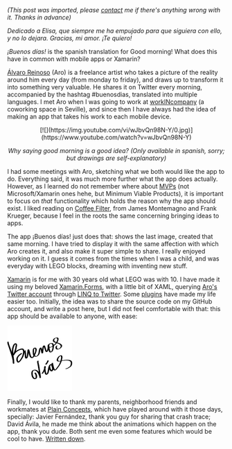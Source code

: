 *(This post was imported, please [contact](/?i=contact) me if there's anything wrong with it. Thanks in advance)*

<em>Dedicado a Elisa, que siempre me ha empujado para que siguiera con ello, y no lo dejara. Gracias, mi amor. ¡Te quiero!</em>

<em>¡Buenos días!</em> is the spanish translation for Good morning! What does this have in common with mobile apps or Xamarin?

<a href="http://www.aroideas.com/">Álvaro Reinoso</a> (Aro) is a freelance artist who takes a picture of the reality around him every day (from monday to friday), and draws up to transform it into something very valuable. He shares it on Twitter every morning, accompanied by the hashtag #buenosdias, translated into multiple languages. I met Aro when I was going to work at <a href="http://workincompany.com/">workINcompany</a> (a coworking space in Seville), and since then I have always had the idea of making an app that takes his work to each mobile device.

<p style="text-align:center;">[![](https://img.youtube.com/vi/wJbvQn98N-Y/0.jpg)](https://www.youtube.com/watch?v=wJbvQn98N-Y)</p>

<p style="text-align:center;"><em>Why saying good morning is a good idea? (Only available in spanish, sorry; but drawings are self-explanatory)</em></p>

I had some meetings with Aro, sketching what we both would like the app to do. Everything said, it was much more further what the app does actually. However, as I learned do not remember where about <a href="http://en.wikipedia.org/wiki/Minimum_viable_product">MVPs</a> (not Microsoft/Xamarin ones hehe, but Minimum Viable Products), it is important to focus on <em>that</em> functionality which holds the reason why the app should exist. I liked reading on <a href="http://motzcod.es/post/112797487377/coffee-filter-a-c-powered-android-app-in-2-days">Coffee Filter</a>, from James Montemagno and Frank Krueger, because I feel in the roots the same concerning bringing ideas to apps.

The app ¡Buenos días! just does that: shows the last image, created that same morning. I have tried to display it with the same affection with which Aro creates it, and also make it super simple to share. I really enjoyed working on it. I guess it comes from the times when I was a child, and was everyday with LEGO blocks, dreaming with inventing new stuff.

<a href="http://xamarin.com/">Xamarin</a> is for me with 30 years old what LEGO was with 10. I have made it using my beloved <a href="http://xamarin.com/forms">Xamarin.Forms</a>, with a little bit of XAML, querying <a href="https://twitter.com/reinoso_alvaro">Aro's Twitter account</a> through <a href="https://linqtotwitter.codeplex.com/">LINQ to Twitter</a>. Some <a href="https://github.com/MarcosCobena/BuenosDias#buenos-días">plugins</a> have made my life easier too. Initially, the idea was to share the source code on my GitHub account, and write a post here, but I did not feel comfortable with that: this app should be available to anyone, with ease:

<a href="http://marcoscobena.com/buenosdias"><img class="wp-image-79 size-thumbnail aligncenter" src="items/images/buenos-dc3adas-icono-hi-def-300x300.png" alt="Buenos días" width="150" height="150" /></a>

Finally, I would like to thank my parents, neighborhood friends and workmates at <a href="http://www.plainconcepts.com/">Plain Concepts</a>, which have played around with it those days, specially: Javier Fernández, thank you guy for sharing that crash trace; David Ávila, he made me think about the animations which happen on the app, thank you dude. Both sent me even some features which would be cool to have. <a href="https://github.com/MarcosCobena/BuenosDias/issues">Written down</a>.